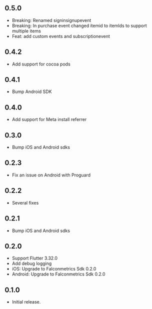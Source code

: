 ## 0.5.0
* Breaking: Renamed signinsignupevent
* Breaking: In purchase event changed itemid to itemIds to support multiple items
* Feat: add custom events and subscriptionevent

## 0.4.2
* Add support for cocoa pods

## 0.4.1
* Bump Android SDK

## 0.4.0
* Add support for Meta install referrer

## 0.3.0
* Bump iOS and Android sdks

## 0.2.3
* Fix an issue on Android with Proguard

## 0.2.2
* Several fixes

## 0.2.1
* Bump iOS and Android sdks

## 0.2.0

* Support Flutter 3.32.0
* Add debug logging
* iOS: Upgrade to Falconmetrics Sdk 0.2.0
* Android: Upgrade to Falconmetrics Sdk 0.2.0


## 0.1.0

* Initial release.
